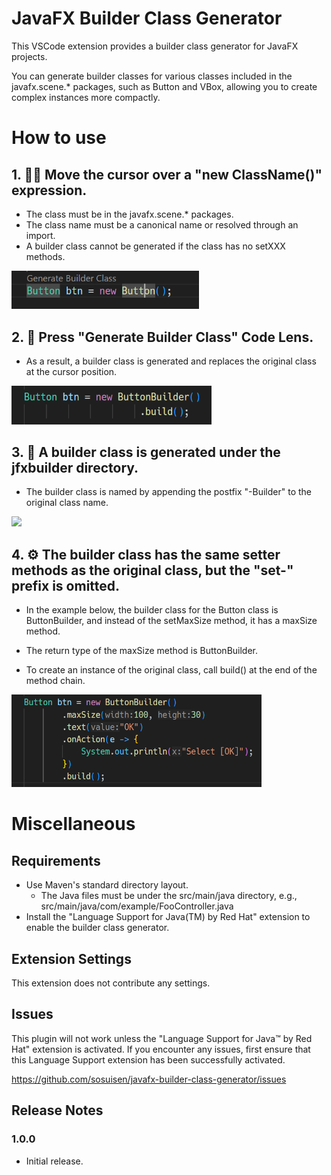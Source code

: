 # JavaFX Builder Class Generator

This VSCode extension provides a builder class generator for JavaFX projects.

You can generate builder classes for various classes included in the javafx.scene.* packages, such as Button and VBox,
allowing you to create complex instances more compactly.

# How to use

## 1. 🏃‍➡️ Move the cursor over a "new ClassName()" expression.
- The class must be in the javafx.scene.* packages.
- The class name must be a canonical name or resolved through an import.
- A builder class cannot be generated if the class has no setXXX methods.

<img src="images/builder_01.png" width="300">

## 2. 🔧 Press "Generate Builder Class" Code Lens.

- As a result, a builder class is generated and replaces the original class at the cursor position.

<img src="images/builder_02.png" width="320">

## 3. 🎁 A builder class is generated under the jfxbuilder directory.

- The builder class is named by appending the postfix "-Builder" to the original class name.

<img src="images/builder_03.png" width="300">

## 4. ⚙️ The builder class has the same setter methods as the original class, but the "set-" prefix is omitted.

- In the example below, the builder class for the Button class is ButtonBuilder, and instead of the setMaxSize method, it has a maxSize method. 

- The return type of the maxSize method is ButtonBuilder.

- To create an instance of the original class, call build() at the end of the method chain.

<img src="images/builder_04.png" width="400">   


# Miscellaneous

## Requirements

- Use Maven's standard directory layout.
  - The Java files must be under the src/main/java directory, e.g., src/main/java/com/example/FooController.java
- Install the "Language Support for Java(TM) by Red Hat" extension to enable the builder class generator.

## Extension Settings

This extension does not contribute any settings.

## Issues

This plugin will not work unless the "Language Support for Java™ by Red Hat" extension is activated. If you encounter any issues, first ensure that this Language Support extension has been successfully activated.

https://github.com/sosuisen/javafx-builder-class-generator/issues

## Release Notes

### 1.0.0

- Initial release.
